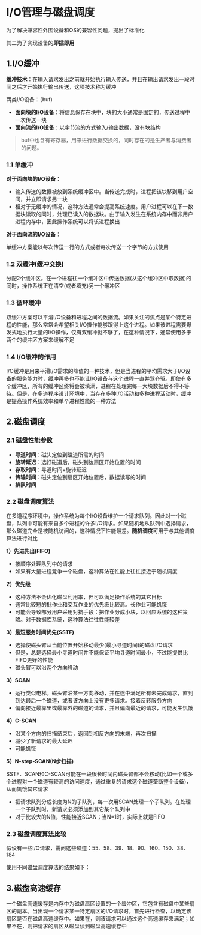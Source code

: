 # I/O管理与磁盘调度

为了解决兼容性外围设备和OS的兼容性问题，提出了标准化

其二为了实现设备的**即插即用**

## 1.I/O缓冲

**缓冲技术**：在输入请求发出之前就开始执行输入传送，并且在输出请求发出一段时间之后才开始执行输出传送，这项技术称为缓冲

两类I/O设备：（buf)

-   **面向块的I/O设备**：将信息保存在块中，块的大小通常是固定的，传送过程中一次传送一块
-   **面向流的I/O设备**：以字节流的方式输入/输出数据，没有块结构

> buf中也含有寄存器，用来进行数据交换的，同时存在的是生产者与消费者的问题。



### 1.1 单缓冲

**对于面向块的I/O设备**：

-   输入传送的数据被放到系统缓冲区中。当传送完成时，进程把该块移到用户空间，并立即请求另一块
-   相对于无缓冲的情况，这种方法通常会提高系统速度。用户进程可以在下一数据块读取的同时，处理已读入的数据块。由于输入发生在系统内存中而非用户进程内存中，因此操作系统可以将该进程换出

**对于面向流的I/O设备**：

单缓冲方案能以每次传送一行的方式或者每次传送一个字节的方式使用

### 1.2 双缓冲(缓冲交换)

分配2个缓冲区。在一个进程往一个缓冲区中传送数据(从这个缓冲区中取数据)的同时，操作系统正在清空(或者填充)另一个缓冲区

### 1.3 循环缓冲

双缓冲方案可以平滑I/O设备和进程之间的数据流。如果关注的焦点是某个特定进程的性能，那么常常会希望相关I/O操作能够跟得上这个进程。如果该进程需要爆发式地执行大量的I/O操作，仅有双缓冲就不够了，在这种情况下，通常使用多于两个的缓冲区方案来缓解不足

### 1.4 I/O缓冲的作用

I/O缓冲是用来平滑I/O需求的峰值的一种技术，但是当进程的平均需求大于I/O设备的服务能力时，缓冲再多也不能让I/O设备与这个进程一直并驾齐驱。即使有多个缓冲区，所有的缓冲区终将会被填满，进程在处理完每一大块数据后不得不等待。但是，在多道程序设计环境中，当存在多种I/O活动和多种进程活动时，缓冲是提高操作系统效率和单个进程性能的一种方法

## 2.磁盘调度

### 2.1 磁盘性能参数

-   **寻道时间**：磁头定位到磁道所需的时间
-   **旋转延迟**：选好磁道后，磁头到达扇区开始位置的时间
-   **存取时间**：寻道时间+旋转延迟
-   **传输时间**：磁头定位到扇区开始位置后，数据读写的时间
-   **排队时间**

### 2.2 磁盘调度算法

在多道程序环境中，操作系统为每个I/O设备维护一个请求队列。因此对一个磁盘，队列中可能有来自多个进程的许多I/O请求。如果随机地从队列中选择请求，那么磁道完全是被随机访问的，这种情况下性能最差。**随机调度**可用于与其他调度算法进行对比

**1）先进先出(FIFO)**

-   按顺序处理队列中的请求
-   如果有大量进程竞争一个磁盘，这种算法在性能上往往接近于随机调度

**2）优先级**

-   这种方法不会优化磁盘利用率，但可以满足操作系统的其它目标
-   通常比较短的批作业和交互作业的优先级比较高。长作业可能饥饿
-   可能会导致部分用户采用对抗手段：把作业分成小块，以回应系统的这种策略。对于数据库系统，这种算法往往性能较差

**3）最短服务时间优先(SSTF)**

-   选择使磁头臂从当前位置开始移动最少(最小寻道时间)的磁盘I/O请求
-   但是，总是选择最小寻道时间并不能保证平均寻道时间最小，不过能提供比FIFO更好的性能
-   磁头臂可以沿两个方向移动

**3）SCAN**

-   运行类似电梯。磁头臂沿某一方向移动，并在途中满足所有未完成请求，直到到达最后一个磁道，或者该方向上没有更多请求。接着反转服务方向
-   偏向接近最靠里或最靠外的磁道的请求，并且偏向最近的请求，可能发生饥饿

**4）C-SCAN**

-   沿某个方向的扫描结束后，返回到相反方向的末端，再次扫描
-   减少了新请求的最大延迟
-   可能饥饿

**5）N-step-SCAN(N步扫描)**

SSTF、SCAN和C-SCAN可能在一段很长时间内磁头臂都不会移动(比如一个或多个进程对一个磁道有较高的访问速度，通过重复的请求这个磁道垄断整个设备)，从而饥饿其它请求

-   把请求队列分成长度为N的子队列，每一次用SCAN处理一个子队列。在处理一个子队列时，新请求必须添加到其它某个队列中
-   对于比较大的N值，性能接近SCAN；当N=1时，实际上就是FIFO

### 2.3 磁盘调度算法比较

假设有一些I/O请求，需问这些磁道：55、58、39、18、90、160、150、38、184

使用不同磁盘调度算法的结果如下：

## 3.磁盘高速缓存

一个磁盘高速缓存是内存中为磁盘扇区设置的一个缓冲区，它包含有磁盘中某些扇区的副本。当出现一个请求某一特定扇区的I/O请求时，首先进行检查，以确定该扇区是否在磁盘高速缓存中。如果在，则该请求可以通过这个高速缓存来满足；如果不在，则把请求的扇区从磁盘读到磁盘高速缓存中
